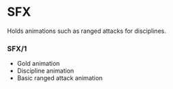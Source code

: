 # SFX

Holds animations such as ranged attacks for disciplines.

### SFX/1

-   Gold animation
-   Discipline animation
-   Basic ranged attack animation
